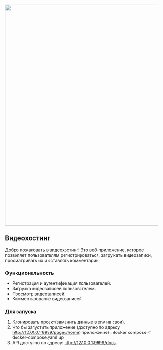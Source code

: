 <p align="center">
      <img src="https://play-lh.googleusercontent.com/nS1FZryN3ZzBq-z_w6AG9HZLQwZERhcSU9rVRNa3K-4zmD3LQLZA3is1tiePncrGEQ" border="0" width="726">
</p>

## Видеохостинг

Добро пожаловать в видеохостинг! Это веб-приложение, которое позволяет пользователям регистрироваться, загружать видеозаписи, просматривать их и оставлять комментарии.

### Функциональность

- Регистрация и аутентификация пользователей.
- Загрузка видеозаписей пользователем.
- Просмотр видеозаписей.
- Комментирование видеозаписей.

### Для запуска
1. Клонировать проект(заменить данные в env на свои).
2. Что бы запустить приложение (доступно по адресу http://127.0.0.1:9999/pages/home) приложение) : docker compose -f docker-compose.yaml up
3. API доступно по адресу: http://127.0.0.1:9999/docs.
